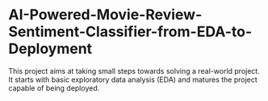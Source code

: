 # AI-Powered-Movie-Review-Sentiment-Classifier-from-EDA-to-Deployment
This project aims at taking small steps towards solving a real-world project. It starts with basic exploratory data analysis (EDA) and matures the project capable of being deployed.
